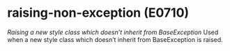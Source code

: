 # raising-non-exception (E0710)

*Raising a new style class which doesn’t inherit from BaseException*
Used when a new style class which doesn’t inherit from BaseException is
raised.
